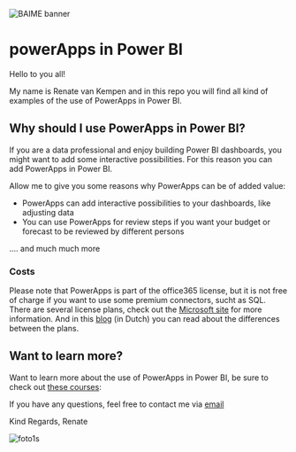 ﻿﻿![BAIME banner](https://user-images.githubusercontent.com/47600826/89530907-9b3f6480-d7ef-11ea-9849-27617f6025cf.png)

# powerApps in Power BI 

Hello to you all!

My name is Renate van Kempen and in this repo you will find all kind of examples of the use of PowerApps in Power BI. 

## Why should I use PowerApps in Power BI? 
If you are a data professional and enjoy building Power BI dashboards, you might want to add some interactive possibilities.
For this reason you can add PowerApps in Power BI. 

Allow me to give you some reasons why PowerApps can be of added value: 
- PowerApps can add interactive possibilities to your dashboards, like adjusting data
- You can use PowerApps for review steps if you want your budget or forecast to be reviewed by different persons

.... and much much more

### Costs
Please note that PowerApps is part of the office365 license, but it is not free of charge if you want to use some premium connectors, sucht as SQL. 
There are several license plans, check out the [Microsoft site](https://powerapps.microsoft.com/en-us/pricing/) for more information. 
And in this [blog](https://www.cloudigy.nl/office-365/powerapps/licentiemodel-powerapps/) (in Dutch) you can read about the differences between the plans. 

## Want to learn more? 
Want to learn more about the use of PowerApps in Power BI, be sure to check out [these courses](https://get-responsive.com/trainingen/):


If you have any questions, feel free to contact me via [email](renate@baime.nl)

Kind Regards, Renate

![foto1s](https://user-images.githubusercontent.com/47600826/73173281-4f578880-4105-11ea-8862-4c54a530e7f4.jpg)

